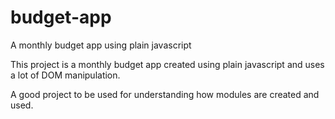 # budget-app
A monthly budget app using plain javascript 

This project is a monthly budget app created using plain javascript and uses a lot of DOM manipulation.

A good project to be used for understanding how modules are created and used.
